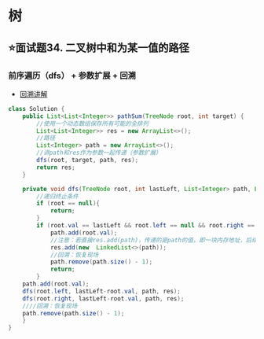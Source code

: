 # 树
## :star:面试题34. 二叉树中和为某一值的路径
### 前序遍历（dfs） + 参数扩展 + 回溯
* [回溯讲解](https://leetcode-cn.com/problems/permutations/solution/hui-su-suan-fa-python-dai-ma-java-dai-ma-by-liweiw/)
```JAVA
class Solution {
    public List<List<Integer>> pathSum(TreeNode root, int target) {
        //使用一个动态数组保存所有可能的全排列
        List<List<Integer>> res = new ArrayList<>();
        //路径
        List<Integer> path = new ArrayList<>();  
        //讲path和res作为参数一起传递（参数扩展）
        dfs(root, target, path, res);
        return res;
    }

    private void dfs(TreeNode root, int lastLeft, List<Integer> path, List<List<Integer>>res){
        //递归终止条件
        if (root == null){
            return;
        }
        if (root.val == lastLeft && root.left == null && root.right == null){
            path.add(root.val);
            //注意：若直接res.add(path)，传递的是path的值，即一块内存地址，后续path会变化。所以应该在这个地方复制一个path传入res
            res.add(new  LinkedList<>(path));
            //回溯：恢复现场
            path.remove(path.size() - 1);
            return;
        }
    path.add(root.val);
    dfs(root.left, lastLeft-root.val, path, res);
    dfs(root.right, lastLeft-root.val, path, res);
    ////回溯：恢复现场
    path.remove(path.size() - 1);
    }
}
```
